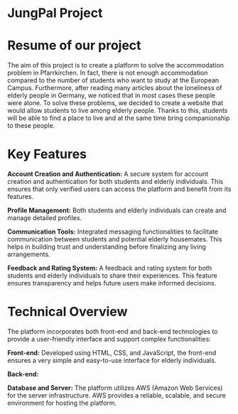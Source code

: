 # JungPal Project

# Resume of our project

The aim of this project is to create a platform to solve the accommodation problem in Pfarrkirchen. In fact, there is not enough accommodation compared to the number of students who want to study at the European Campus. Furthermore, after reading many articles about the loneliness of elderly people in Germany, we noticed that in most cases these people were alone. To solve these problems, we decided to create a website that would allow students to live among elderly people. Thanks to this, students will be able to find a place to live and at the same time bring companionship to these people.

# Key Features

**Account Creation and Authentication:** A secure system for account creation and authentication for both students and elderly individuals. This ensures that only verified users can access the platform and benefit from its features.

**Profile Management:** Both students and elderly individuals can create and manage detailed profiles.

**Communication Tools:** Integrated messaging functionalities to facilitate communication between students and potential elderly housemates. This helps in building trust and understanding before finalizing any living arrangements.

**Feedback and Rating System:** A feedback and rating system for both students and elderly individuals to share their experiences. This feature ensures transparency and helps future users make informed decisions.

# Technical Overview

The platform incorporates both front-end and back-end technologies to provide a user-friendly interface and support complex functionalities:

**Front-end:** Developed using HTML, CSS, and JavaScript, the front-end ensures a very simple and easy-to-use interface for elderly individuals.

**Back-end:** 

**Database and Server:** The platform utilizes AWS (Amazon Web Services) for the server infrastructure. AWS provides a reliable, scalable, and secure environment for hosting the platform. 

